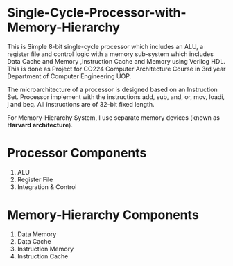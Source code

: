 # Single-Cycle-Processor-with-Memory-Hierarchy
This is Simple 8-bit single-cycle processor which includes an ALU, a register file and control logic with  a memory sub-system which includes Data Cache and Memory ,Instruction Cache and Memory  using Verilog HDL. This is done as Project for CO224 Computer Architecture Course in 3rd year Department of Computer Engineering UOP.

The microarchitecture of a processor is designed based on an Instruction Set. Processor implement with the instructions add, sub, and, or, mov, loadi, j and beq. All instructions are of 32-bit fixed length.

For  Memory-Hierarchy System, I use separate memory devices (known as **Harvard architecture**).

# Processor Components

1. ALU
2. Register File 
3. Integration & Control 

# Memory-Hierarchy Components

1. Data Memory
2. Data Cache
3. Instruction Memory
4. Instruction Cache



